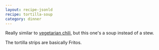 ```yaml
---
layout: recipe-jsonld
recipe: tortilla-soup
category: dinner
---
```


Really similar to [vegetarian chili](/dinner/homemade-vegetarian-chili),
but this one's a soup instead of a stew.

The tortilla strips are basically Fritos.
